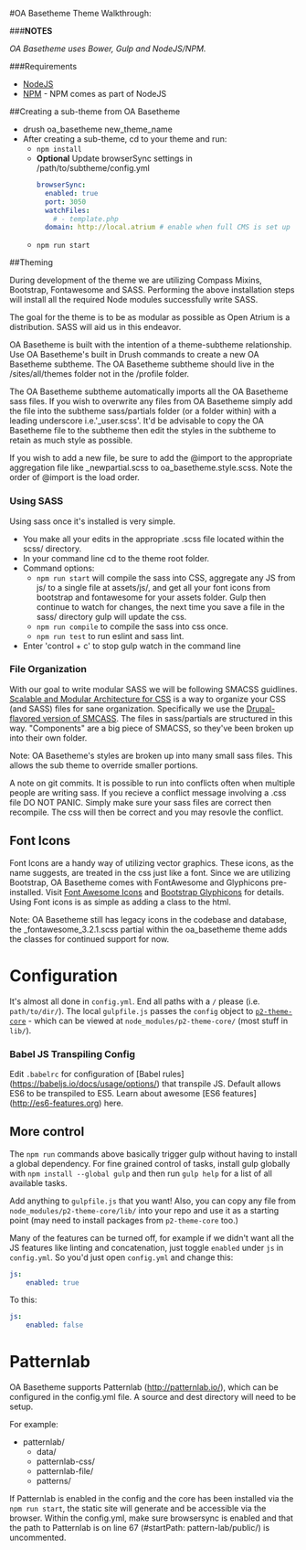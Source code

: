 #OA Basetheme Theme Walkthrough:

###**NOTES** 

*OA Basetheme uses Bower, Gulp and NodeJS/NPM.*

###Requirements
* [NodeJS](https://nodejs.org) 
* [NPM](https://www.npmjs.com/) - NPM comes as part of NodeJS

##Creating a sub-theme from OA Basetheme
* drush oa_basetheme new_theme_name
* After creating a sub-theme, cd to your theme and run:
  * ```npm install```
  * **Optional** Update browserSync settings in /path/to/subtheme/config.yml
    ```yml
    browserSync:
      enabled: true
      port: 3050
      watchFiles:
        # - template.php
      domain: http://local.atrium # enable when full CMS is set up
     ```
  * ```npm run start```  

##Theming

During development of the theme we are utilizing Compass Mixins, Bootstrap,
Fontawesome and SASS. Performing the above installation steps will install all
the required Node modules successfully write SASS.

The goal for the theme is to be as modular as possible as Open Atrium is a
distribution. SASS will aid us in this endeavor.

OA Basetheme is built with the intention of a theme-subtheme relationship. Use 
OA Basetheme's built in Drush commands to create a new OA Basetheme
subtheme. The OA Basetheme subtheme should live in the /sites/all/themes folder 
not in the /profile folder.

The OA Basetheme subtheme automatically imports all the OA Basetheme sass files. If you
wish to overwrite any files from OA Basetheme simply add the file into the subtheme
sass/partials folder (or a folder within) with a leading underscore
i.e.'_user.scss'. It'd be advisable to copy the OA Basetheme file to the subtheme
then edit the styles in the subtheme to retain as much style as possible.

If you wish to add a new file, be sure to add the @import to the appropriate
aggregation file like _newpartial.scss to oa_basetheme.style.scss. Note the order of
@import is the load order.

### Using SASS

Using sass once it's installed is very simple.

* You make all your edits in the appropriate .scss file located within the scss/ directory.
* In your command line cd to the theme root folder.
* Command options:
  * ```npm run start``` will compile the sass into CSS, aggregate any JS from js/ to a 
    single file at assets/js/, and get all your font icons from bootstrap and 
    fontawesome for your assets folder. Gulp then continue to watch for changes, 
    the next time you save a file in the sass/ directory gulp will update the css.
  * ```npm run compile``` to compile the sass into css once.
  * ```npm run test``` to run eslint and sass lint.
* Enter 'control + c' to stop gulp watch in the command line

### File Organization

With our goal to write modular SASS we will be following SMACSS guidlines.
[Scalable and Modular Architecture for CSS](smacss.com) is a way to organize
your CSS (and SASS) files for sane organization. Specifically we use the
[Drupal-flavored version of
SMCASS](https://drupal.org/node/1887918#separate-concerns). The files in
sass/partials are structured in this way. "Components" are a big piece of
SMACSS, so they've been broken up into their own folder.

Note: OA Basetheme's styles are broken up into many small sass files. This allows
the sub theme to override smaller portions.

A note on git commits. It is possible to run into conflicts often when multiple
people are writing sass. If you recieve a conflict message involving a .css file
DO NOT PANIC. Simply make sure your sass files are correct then recompile. The
css will then be correct and you may resovle the conflict.

## Font Icons
Font Icons are a handy way of utilizing vector graphics. These icons, as the
name suggests, are treated in the css just like a font. Since we are utilizing
Bootstrap, OA Basetheme comes with FontAwesome and Glyphicons pre-installed. Visit
[Font Awesome Icons](http://fortawesome.github.io/Font-Awesome/icons/) and
[Bootstrap Glyphicons](http://glyphicons.bootstrapcheatsheets.com/) for details.
Using Font icons is as simple as adding a class to the html.

Note: OA Basetheme still has legacy icons in the codebase and database, the
_fontawesome_3.2.1.scss partial within the oa_basetheme theme adds the classes 
for continued support for now.

# Configuration

It's almost all done in `config.yml`. End all paths with a `/` please (i.e. 
`path/to/dir/`). The local `gulpfile.js` passes the `config` object to 
[`p2-theme-core`](https://github.com/phase2/p2-theme-core) - which can be viewed 
at `node_modules/p2-theme-core/` (most stuff in `lib/`).

### Babel JS Transpiling Config

Edit `.babelrc` for configuration of [Babel rules]
(https://babeljs.io/docs/usage/options/) that transpile JS. Default allows ES6 
to be transpiled to ES5. Learn about awesome [ES6 features]
(http://es6-features.org) here.

## More control

The `npm run` commands above basically trigger gulp without having to install a 
global dependency. For fine grained control of tasks, install gulp globally with
 `npm install --global gulp` and then run `gulp help` for a list of all available 
 tasks.

Add anything to `gulpfile.js` that you want! Also, you can copy any file from 
`node_modules/p2-theme-core/lib/` into your repo and use it as a starting point 
(may need to install packages from `p2-theme-core` too.)

Many of the features can be turned off, for example if we didn't want all the JS 
features like linting and concatenation, just toggle `enabled` under `js` in 
`config.yml`. So you'd just open `config.yml` and change this:

```yml
js:
    enabled: true
```

To this:

```yml
js:
    enabled: false
```

# Patternlab
OA Basetheme supports Patternlab (http://patternlab.io/), which can be configured in 
the config.yml file. A source and dest directory will need to be setup.

For example:

* patternlab/
  * data/
  * patternlab-css/
  * patternlab-file/
  * patterns/
  
If Patternlab is enabled in the config and the core has been installed via the 
```npm run start```, the static site will generate and be accessible via the browser.
Within the config.yml, make sure browsersync is enabled and that the path to 
Patternlab is on line 67 (#startPath: pattern-lab/public/) is uncommented.
